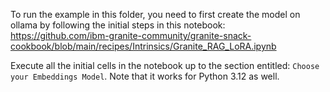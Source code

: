 To run the example in this folder, you need to first create the model on ollama by following the initial steps in this
notebook: https://github.com/ibm-granite-community/granite-snack-cookbook/blob/main/recipes/Intrinsics/Granite_RAG_LoRA.ipynb

Execute all the initial cells in the notebook up to the section entitled: `Choose your Embeddings Model`.
Note that it works for Python 3.12 as well.